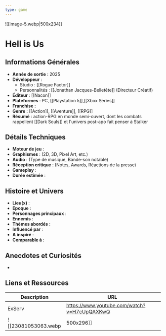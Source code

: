 ```yaml
---
type: game
---
```

![[image-5.webp|500x234]]
# Hell is Us

## Informations Générales

- **Année de sortie** : 2025
- **Développeur** : 
	- Studio : [[Rogue Factor]]
	- Personnalités : [[Jonathan Jacques-Belletête]] (Directeur Créatif)
- **Éditeur** : [[Nacon]]
- **Plateformes** : PC, [[Playstation 5]],[[Xbox Series]]
- **Franchise** : 
- **Genre** : [[Action]], [[Aventure]], [[RPG]]
- **Résumé** : action-RPG en monde semi-ouvert, dont les combats rappellent [[Dark Souls]] et l'univers post-apo fait penser à Stalker

## Détails Techniques
- **Moteur de jeu** : 
- **Graphismes** : (2D, 3D, Pixel Art, etc.)
- **Audio** : (Type de musique, Bande-son notable)
- **Réception critique** : (Notes, Awards, Réactions de la presse)
- **Gameplay** :
- **Durée estimée** : 

## Histoire et Univers
- **Lieu(x)** : 
- **Epoque** : 
- **Personnages principaux** : 
- **Ennemis** :
- **Thèmes abordés** : 
- **Influencé par** :
- **A inspiré** : 
- **Comparable à** :
## Anecdotes et Curiosités
- 
## Liens et Ressources

| Description | URL                                         |
| ----------- | ------------------------------------------- |
| ExServ      | https://www.youtube.com/watch?v=H7cUpQAXKwQ |
![[23081053063.webp|500x296]]
